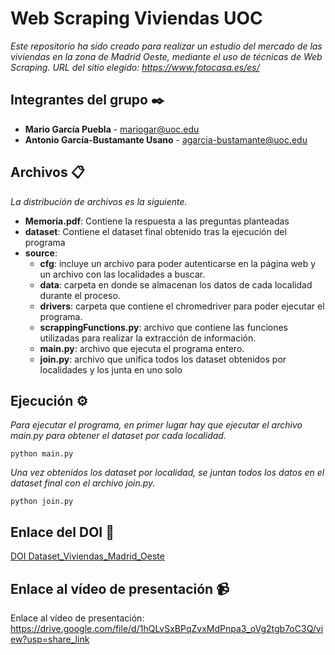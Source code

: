 # Web Scraping Viviendas UOC
_Este repositorio ha sido creado para realizar un estudio del mercado de las viviendas en la zona de Madrid Oeste, mediante el uso de técnicas de Web Scraping.
URL del sitio elegido: https://www.fotocasa.es/es/_

## Integrantes del grupo ✒️
* **Mario García Puebla** - mariogar@uoc.edu
* **Antonio García-Bustamante Usano** - agarcia-bustamante@uoc.edu

## Archivos 📋
_La distribución de archivos es la siguiente._
* **Memoria.pdf**: Contiene la respuesta a las preguntas planteadas
* **dataset**: Contiene el dataset final obtenido tras la ejecución del programa
* **source**: 
    * **cfg**: incluye un archivo para poder autenticarse en la página web y un archivo con las localidades a buscar.
    * **data**: carpeta en donde se almacenan los datos de cada localidad durante el proceso.
    * **drivers**: carpeta que contiene el chromedriver para poder ejecutar el programa.
    * **scrappingFunctions.py**: archivo que contiene las funciones utilizadas para realizar la extracción de información.
    * **main.py**: archivo que ejecuta el programa entero.
    * **join.py**: archivo que unifica todos los dataset obtenidos por localidades y los junta en uno solo

## Ejecución ⚙️

_Para ejecutar el programa, en primer lugar hay que ejecutar el archivo main.py para obtener el dataset por cada localidad._

```
python main.py
```

_Una vez obtenidos los dataset por localidad, se juntan todos los datos en el dataset final con el archivo join.py._

```
python join.py
```
## Enlace del DOI  📄

[DOI Dataset_Viviendas_Madrid_Oeste](https://doi.org/10.5281/zenodo.7315303)

## Enlace al vídeo de presentación 📹

Enlace al vídeo de presentación: https://drive.google.com/file/d/1hQLvSxBPqZvxMdPnpa3_oVg2tgb7oC3Q/view?usp=share_link 

